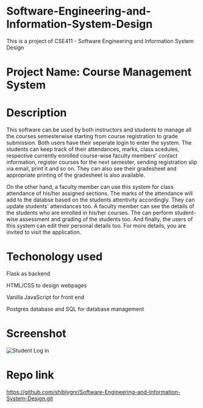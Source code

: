 # Software-Engineering-and-Information-System-Design
This is a project of CSE411 - Software Engineering and Information System Design

# Project Name: Course Management System

# Description

This software can be used by both instructors and students to manage all the courses semesterwise starting from course registration to grade submission. Both users have their seperate login to enter the system. The students can keep track of their attendances, marks, class scedules, respective currently enrolled course-wise faculty members' contact information, register courses for the next semester, sending registration slip via email, print it and so on. They can also see their gradesheet and appropriate printing of the gradesheet is also available.
 
On the other hand, a faculty member can use this system for class attendance of his/her assigned sections. The marks of the attendance will add to the databse based on the students attentivity accordingly. They can update students' attendances too. A faculty member can see the details of the students who are enrolled in his/her courses. The can perform student-wise assessment and grading of the students too. And finally, the users of this system can edit their personal details too. For more details, you are invited to visit the application.

# Techonology used

  Flask as backend
  
  HTML/CSS to design webpages
  
  Vanilla JavaScript for front end
  
  Postgres database and SQL for database management
  
# Screenshot

![Student Log in](https://drive.google.com/drive/u/0/folders/1TNuOHnlq2lPDzddZVOAJedhfLgJvmcQK)


# Repo link

https://github.com/shiblygnr/Software-Engineering-and-Information-System-Design.git
